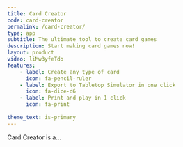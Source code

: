 ```yaml
---
title: Card Creator
code: card-creator
permalink: /card-creator/
type: app
subtitle: The ultimate tool to create card games
description: Start making card games now!
layout: product
video: liMw3yfeTdo
features:
    - label: Create any type of card
      icon: fa-pencil-ruler
    - label: Export to Tabletop Simulator in one click
      icon: fa-dice-d6
    - label: Print and play in 1 click
      icon: fa-print
      
theme_text: is-primary
---
```


Card Creator is a...
